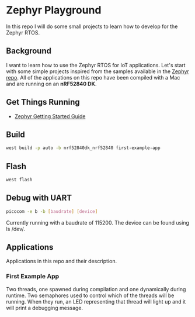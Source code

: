 # Zephyr Playground

In this repo I will do some small projects to learn how to develop for the Zephyr RTOS.

## Background
I want to learn how to use the Zephyr RTOS for IoT applications. Let's start with some simple projects inspired from the samples available in the [Zephyr repo](https://github.com/zephyrproject-rtos/zephyr). All of the applications on this repo have been compiled with a Mac and are running on an __nRF52840 DK__.

## Get Things Running
- [Zephyr Getting Started Guide](https://docs.zephyrproject.org/latest/getting_started/index.html)

## Build

```bash
west build -p auto -b nrf52840dk_nrf52840 first-example-app
```

## Flash
```bash
west flash
```

## Debug with UART
```bash
picocom -e b -b [baudrate] [device]
```
Currently running with a baudrate of 115200. The device can be found using ls /dev/.
## Applications

Applications in this repo and their description.

### First Example App
Two threads, one spawned during compilation and one dynamically during runtime. Two semaphores used to control which of the threads will be running. When they run, an LED representing that thread will light up and it will print a debugging message.